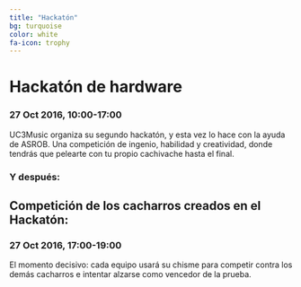 ```yaml
---
title: "Hackatón"
bg: turquoise
color: white
fa-icon: trophy
---
```

# Hackatón de hardware

### 27 Oct 2016, 10&#58;00-17&#58;00

UC3Music organiza su segundo hackatón, y esta vez lo hace con la ayuda de ASROB.
Una competición de ingenio, habilidad y creatividad, donde tendrás que pelearte con tu propio cachivache hasta el final.

### Y después&#58;

## Competición de los cacharros creados en el Hackatón:

### 27 Oct 2016, 17&#58;00-19&#58;00

El momento decisivo&#58; cada equipo usará su chisme para competir contra los demás cacharros e intentar alzarse como vencedor de la prueba.
